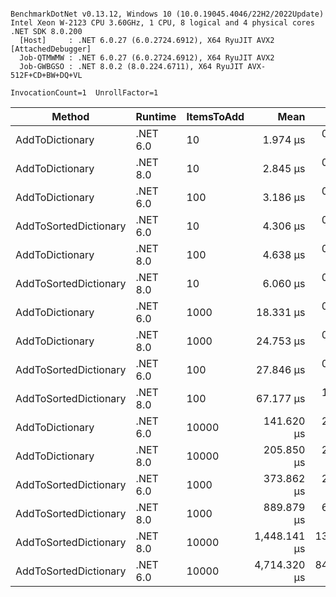 ```

BenchmarkDotNet v0.13.12, Windows 10 (10.0.19045.4046/22H2/2022Update)
Intel Xeon W-2123 CPU 3.60GHz, 1 CPU, 8 logical and 4 physical cores
.NET SDK 8.0.200
  [Host]     : .NET 6.0.27 (6.0.2724.6912), X64 RyuJIT AVX2 [AttachedDebugger]
  Job-QTMWMW : .NET 6.0.27 (6.0.2724.6912), X64 RyuJIT AVX2
  Job-GWBGSO : .NET 8.0.2 (8.0.224.6711), X64 RyuJIT AVX-512F+CD+BW+DQ+VL

InvocationCount=1  UnrollFactor=1  

```
| Method                | Runtime  | ItemsToAdd | Mean         | Error      | StdDev     | Median       | Rank | Allocated |
|---------------------- |--------- |----------- |-------------:|-----------:|-----------:|-------------:|-----:|----------:|
| AddToDictionary       | .NET 6.0 | 10         |     1.974 μs |  0.0598 μs |  0.1715 μs |     1.900 μs |    1 |   1.21 KB |
| AddToDictionary       | .NET 8.0 | 10         |     2.845 μs |  0.0628 μs |  0.1588 μs |     2.800 μs |    2 |   1.07 KB |
| AddToDictionary       | .NET 6.0 | 100        |     3.186 μs |  0.0669 μs |  0.1578 μs |     3.200 μs |    3 |   7.67 KB |
| AddToSortedDictionary | .NET 6.0 | 10         |     4.306 μs |  0.5401 μs |  1.5840 μs |     3.500 μs |    4 |      1 KB |
| AddToDictionary       | .NET 8.0 | 100        |     4.638 μs |  0.0920 μs |  0.0768 μs |     4.700 μs |    5 |   7.53 KB |
| AddToSortedDictionary | .NET 8.0 | 10         |     6.060 μs |  0.1199 μs |  0.1121 μs |     6.000 μs |    6 |   1.33 KB |
| AddToDictionary       | .NET 6.0 | 1000       |    18.331 μs |  0.3692 μs |  0.5412 μs |    18.200 μs |    7 |  71.91 KB |
| AddToDictionary       | .NET 8.0 | 1000       |    24.753 μs |  0.5401 μs |  1.5322 μs |    24.200 μs |    8 |  71.77 KB |
| AddToSortedDictionary | .NET 6.0 | 100        |    27.846 μs |  0.3374 μs |  0.2817 μs |    27.800 μs |    9 |   5.22 KB |
| AddToSortedDictionary | .NET 8.0 | 100        |    67.177 μs |  1.3393 μs |  2.9955 μs |    66.950 μs |   10 |   9.77 KB |
| AddToDictionary       | .NET 6.0 | 10000      |   141.620 μs |  2.0778 μs |  1.9436 μs |   140.700 μs |   11 | 657.74 KB |
| AddToDictionary       | .NET 8.0 | 10000      |   205.850 μs |  2.7581 μs |  2.4450 μs |   205.500 μs |   12 |  657.6 KB |
| AddToSortedDictionary | .NET 6.0 | 1000       |   373.862 μs |  2.0455 μs |  1.7081 μs |   373.600 μs |   13 |  47.41 KB |
| AddToSortedDictionary | .NET 8.0 | 1000       |   889.879 μs |  6.0498 μs |  5.3630 μs |   888.300 μs |   14 |  94.14 KB |
| AddToSortedDictionary | .NET 8.0 | 10000      | 1,448.141 μs | 13.3300 μs | 22.6354 μs | 1,436.500 μs |   15 | 469.14 KB |
| AddToSortedDictionary | .NET 6.0 | 10000      | 4,714.320 μs | 84.6204 μs | 79.1539 μs | 4,751.200 μs |   16 | 469.28 KB |
